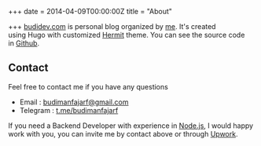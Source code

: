 +++
date = 2014-04-09T00:00:00Z
title = "About"

+++
[budidev.com](/) is personal blog organized by [me](/). It's created using Hugo with customized [Hermit](https://themes.gohugo.io/hermit/ "Hermit") theme. You can see the source code in [Github](https://github.com/budimanfajarf/blog).

## Contact

Feel free to contact me if you have any questions

* Email : [budimanfajarf@gmail.com](mailto:budimanfajarf@gmail.com)
* Telegram : [t.me/budimanfajarf](https://t.me/budimanfajarf)

If you need a Backend Developer with experience in [Node.js](https:://nodejs.org), I would happy work with you, you can invite me by contact above or through [Upwork](https://www.upwork.com/freelancers/\~01b8d55d6a5a8f1077).
